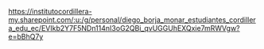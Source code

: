 https://institutocordillera-my.sharepoint.com/:u:/g/personal/diego_borja_monar_estudiantes_cordillera_edu_ec/EVIkb2Y7F5NDn114nI3oG2QBi_qvUGGUhEXQxie7mRWVgw?e=bBhQ7y
